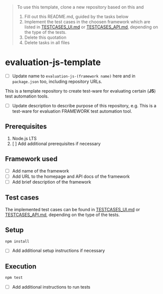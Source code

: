 > To use this template, clone a new repository based on this and
> 1. Fill out this README.md, guided by the tasks below
> 1. Implement the test cases in the choosen framework which are listed in [TESTCASES_UI.md](TESTCASES_UI.md) or [TESTCASES_API.md](TESTCASES_API.md), depending on the type of the tests.
> 1. Delete this quotation
> 1. Delete tasks in all files

# evaluation-js-template

- [ ] Update name to `evaluation-js-(framework name)` here and in `package.json` too, including repository URLs.

This is a template repository to create test-ware for evaluating certain (**JS**) test automation tools.

- [ ] Update description to describe purpose of this repository, e.g. This is a test-ware for evaluation FRAMEWORK test automation tool.

## Prerequisites

1. Node.js LTS
1. [ ] Add additional prerequisites if necessary

## Framework used

- [ ] Add name of the framework
- [ ] Add URL to the homepage and API docs of the framework
- [ ] Add brief description of the framework

## Test cases

The implemented test cases can be found in [TESTCASES_UI.md](TESTCASES_UI.md) or [TESTCASES_API.md](TESTCASES_API.md), depending on the type of the tests.

## Setup

```bash
npm install
```

- [ ] Add additional setup instructions if necessary

## Execution

```bash
npm test
```

- [ ] Add additional instructions to run tests
